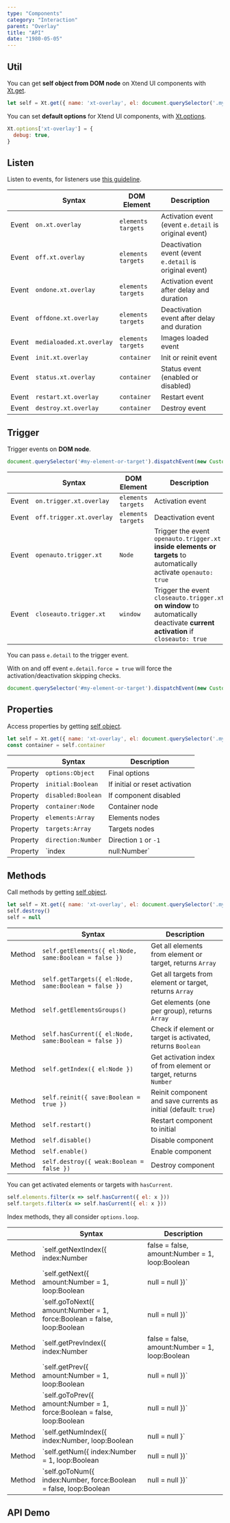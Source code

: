 ```yaml
---
type: "Components"
category: "Interaction"
parent: "Overlay"
title: "API"
date: "1980-05-05"
---
```


## Util

You can get **self object from DOM node** on Xtend UI components with [Xt.get](/components/javascript#xt-get).

```js
let self = Xt.get({ name: 'xt-overlay', el: document.querySelector('.my-container') })
```

You can set **default options** for Xtend UI components, with [Xt.options](/components/javascript#xt-options).

```js
Xt.options['xt-overlay'] = {
  debug: true,
}
```

## Listen

Listen to events, for listeners use [this guideline](/components/javascript#listeners).

<div class="xt-overflow-sub overflow-y-hidden overflow-x-scroll my-5 xt-my-auto w-full">

|                         | Syntax                                    | DOM Element                    | Description                   |
| ----------------------- | ----------------------------------------- | ----------------------------- | ----------------------------- |
| Event                   | `on.xt.overlay`       | `elements` `targets` | Activation event (event `e.detail` is original event)             |
| Event                   | `off.xt.overlay`      | `elements` `targets` | Deactivation event (event `e.detail` is original event)            |
| Event                   | `ondone.xt.overlay`           | `elements` `targets` | Activation event after delay and duration             |
| Event                   | `offdone.xt.overlay`           | `elements` `targets` | Deactivation event after delay and duration             |
| Event                   | `medialoaded.xt.overlay`           | `elements` `targets` | Images loaded event            |
| Event                   | `init.xt.overlay`           | `container` | Init or reinit event             |
| Event                   | `status.xt.overlay`           | `container` | Status event (enabled or disabled)             |
| Event                   | `restart.xt.overlay`           | `container` | Restart event             |
| Event                   | `destroy.xt.overlay`           | `container` | Destroy event             |

</div>

## Trigger

Trigger events on **DOM node**.

```js
document.querySelector('#my-element-or-target').dispatchEvent(new CustomEvent('on.trigger.xt.overlay'))
```

<div class="xt-overflow-sub overflow-y-hidden overflow-x-scroll my-5 xt-my-auto w-full">

|                         | Syntax                                    | DOM Element                    | Description                   |
| ----------------------- | ----------------------------------------- | ----------------------------- | ----------------------------- |
| Event                   | `on.trigger.xt.overlay`       | `elements` `targets` | Activation event             |
| Event                   | `off.trigger.xt.overlay`      | `elements` `targets` | Deactivation event            |
| Event                   | `openauto.trigger.xt`           | `Node` | Trigger the event `openauto.trigger.xt` **inside elements or targets** to automatically activate `openauto: true`             |
| Event                   | `closeauto.trigger.xt`           | `window` | Trigger the event `closeauto.trigger.xt` **on window** to automatically deactivate **current activation** if `closeauto: true`             |

</div>

You can pass `e.detail` to the trigger event.

With on and off event `e.detail.force = true` will force the activation/deactivation skipping checks.

```js
document.querySelector('#my-element-or-target').dispatchEvent(new CustomEvent('on.trigger.xt.overlay', { detail: { force: true } }))
```

## Properties

Access properties by getting [self object](/components/javascript#xt-get).

```js
let self = Xt.get({ name: 'xt-overlay', el: document.querySelector('.my-container') })
const container = self.container
```

<div class="xt-overflow-sub overflow-y-hidden overflow-x-scroll my-5 xt-my-auto w-full">

|                         | Syntax                                   | Description                   |
| ----------------------- | ---------------------------------------- | ----------------------------- |
| Property                   | `options:Object`       | Final options             |
| Property                   | `initial:Boolean`       | If initial or reset activation            |
| Property                   | `disabled:Boolean`       | If component disabled            |
| Property                   | `container:Node`       | Container node             |
| Property                   | `elements:Array`       | Elements nodes             |
| Property                   | `targets:Array`       | Targets nodes            |
| Property                   | `direction:Number`       | Direction `1` or `-1`            |
| Property                   | `index|null:Number`       | Current activated index            |

</div>

## Methods

Call methods by getting [self object](/components/javascript#xt-get).

```js
let self = Xt.get({ name: 'xt-overlay', el: document.querySelector('.my-container') })
self.destroy()
self = null
```

<div class="xt-overflow-sub overflow-y-hidden overflow-x-scroll my-5 xt-my-auto w-full">

|                         | Syntax                                    | Description                   |
| ----------------------- | ----------------------------------------- | ----------------------------- |
| Method                  | `self.getElements({ el:Node, same:Boolean = false })`                          | Get all elements from element or target, returns `Array`             |
| Method                  | `self.getTargets({ el:Node, same:Boolean = false })`                          | Get all targets from element or target, returns `Array`             |
| Method                  | `self.getElementsGroups()`                          | Get elements (one per group), returns `Array`             |
| Method                  | `self.hasCurrent({ el:Node, same:Boolean = false })`                          | Check if element or target is activated, returns `Boolean`             |
| Method                  | `self.getIndex({ el:Node })`                          | Get activation index of from element or target, returns `Number`             |
| Method                  | `self.reinit({ save:Boolean = true })`       | Reinit component and save currents as initial (default: `true`)             |
| Method                  | `self.restart()`                          | Restart component to initial             |
| Method                  | `self.disable()`                          | Disable component             |
| Method                  | `self.enable()`                          | Enable component             |
| Method                  | `self.destroy({ weak:Boolean = false })`              | Destroy component            |

</div>

You can get activated elements or targets with `hasCurrent`.

```js
self.elements.filter(x => self.hasCurrent({ el: x }))
self.targets.filter(x => self.hasCurrent({ el: x }))
```

Index methods, they all consider `options.loop`.

<div class="xt-overflow-sub overflow-y-hidden overflow-x-scroll my-5 xt-my-auto w-full">

|                         | Syntax                                    | Description                   |
| ----------------------- | ----------------------------------------- | ----------------------------- |
| Method                  | `self.getNextIndex({ index:Number|false = false, amount:Number = 1, loop:Boolean|null = null })`                          | Get next activation index, returns `Number|null`             |
| Method                  | `self.getNext({ amount:Number = 1, loop:Boolean|null = null })`                          | Get next element, returns `Node|null`             |
| Method                  | `self.goToNext({ amount:Number = 1, force:Boolean = false, loop:Boolean|null = null })`                          | Activate next element, returns `Node|null`             |
| Method                  | `self.getPrevIndex({ index:Number|false = false, amount:Number = 1, loop:Boolean|null = null })`                          | Get prev activation index, returns `Number|null`             |
| Method                  | `self.getPrev({ amount:Number = 1, loop:Boolean|null = null })`                          | Get previous element, returns `Node|null`             |
| Method                  | `self.goToPrev({ amount:Number = 1, force:Boolean = false, loop:Boolean|null = null })`                          | Activate previous element, returns `Node|null`             |
| Method                  | `self.getNumIndex({ index:Number, loop:Boolean|null = null }`                          | Get index from number, return `Number|null`             |
| Method                  | `self.getNum({ index:Number = 1, loop:Boolean|null = null })`                          | Get element from index, returns `Node|null`             |
| Method                  | `self.goToNum({ index:Number, force:Boolean = false, loop:Boolean|null = null })`                          | Activate index, returns `Node|null`             |

</div>

## API Demo

<demo>
  <div class="gatsby_demo_item" data-iframe="demos/components/overlay/api">
  </div>
</demo>
